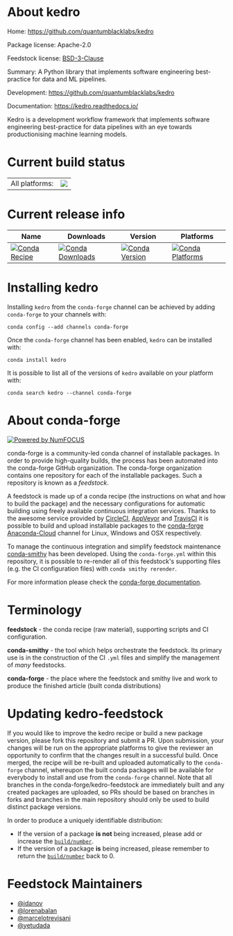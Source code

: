 About kedro
===========

Home: https://github.com/quantumblacklabs/kedro

Package license: Apache-2.0

Feedstock license: [BSD-3-Clause](https://github.com/conda-forge/kedro-feedstock/blob/master/LICENSE.txt)

Summary: A Python library that implements software engineering best-practice for data and ML pipelines.

Development: https://github.com/quantumblacklabs/kedro

Documentation: https://kedro.readthedocs.io/

Kedro is a development workflow framework that implements
software engineering best-practice for data pipelines
with an eye towards productionising machine learning models.


Current build status
====================


<table><tr><td>All platforms:</td>
    <td>
      <a href="https://dev.azure.com/conda-forge/feedstock-builds/_build/latest?definitionId=9545&branchName=master">
        <img src="https://dev.azure.com/conda-forge/feedstock-builds/_apis/build/status/kedro-feedstock?branchName=master">
      </a>
    </td>
  </tr>
</table>

Current release info
====================

| Name | Downloads | Version | Platforms |
| --- | --- | --- | --- |
| [![Conda Recipe](https://img.shields.io/badge/recipe-kedro-green.svg)](https://anaconda.org/conda-forge/kedro) | [![Conda Downloads](https://img.shields.io/conda/dn/conda-forge/kedro.svg)](https://anaconda.org/conda-forge/kedro) | [![Conda Version](https://img.shields.io/conda/vn/conda-forge/kedro.svg)](https://anaconda.org/conda-forge/kedro) | [![Conda Platforms](https://img.shields.io/conda/pn/conda-forge/kedro.svg)](https://anaconda.org/conda-forge/kedro) |

Installing kedro
================

Installing `kedro` from the `conda-forge` channel can be achieved by adding `conda-forge` to your channels with:

```
conda config --add channels conda-forge
```

Once the `conda-forge` channel has been enabled, `kedro` can be installed with:

```
conda install kedro
```

It is possible to list all of the versions of `kedro` available on your platform with:

```
conda search kedro --channel conda-forge
```


About conda-forge
=================

[![Powered by NumFOCUS](https://img.shields.io/badge/powered%20by-NumFOCUS-orange.svg?style=flat&colorA=E1523D&colorB=007D8A)](http://numfocus.org)

conda-forge is a community-led conda channel of installable packages.
In order to provide high-quality builds, the process has been automated into the
conda-forge GitHub organization. The conda-forge organization contains one repository
for each of the installable packages. Such a repository is known as a *feedstock*.

A feedstock is made up of a conda recipe (the instructions on what and how to build
the package) and the necessary configurations for automatic building using freely
available continuous integration services. Thanks to the awesome service provided by
[CircleCI](https://circleci.com/), [AppVeyor](https://www.appveyor.com/)
and [TravisCI](https://travis-ci.com/) it is possible to build and upload installable
packages to the [conda-forge](https://anaconda.org/conda-forge)
[Anaconda-Cloud](https://anaconda.org/) channel for Linux, Windows and OSX respectively.

To manage the continuous integration and simplify feedstock maintenance
[conda-smithy](https://github.com/conda-forge/conda-smithy) has been developed.
Using the ``conda-forge.yml`` within this repository, it is possible to re-render all of
this feedstock's supporting files (e.g. the CI configuration files) with ``conda smithy rerender``.

For more information please check the [conda-forge documentation](https://conda-forge.org/docs/).

Terminology
===========

**feedstock** - the conda recipe (raw material), supporting scripts and CI configuration.

**conda-smithy** - the tool which helps orchestrate the feedstock.
                   Its primary use is in the construction of the CI ``.yml`` files
                   and simplify the management of *many* feedstocks.

**conda-forge** - the place where the feedstock and smithy live and work to
                  produce the finished article (built conda distributions)


Updating kedro-feedstock
========================

If you would like to improve the kedro recipe or build a new
package version, please fork this repository and submit a PR. Upon submission,
your changes will be run on the appropriate platforms to give the reviewer an
opportunity to confirm that the changes result in a successful build. Once
merged, the recipe will be re-built and uploaded automatically to the
`conda-forge` channel, whereupon the built conda packages will be available for
everybody to install and use from the `conda-forge` channel.
Note that all branches in the conda-forge/kedro-feedstock are
immediately built and any created packages are uploaded, so PRs should be based
on branches in forks and branches in the main repository should only be used to
build distinct package versions.

In order to produce a uniquely identifiable distribution:
 * If the version of a package **is not** being increased, please add or increase
   the [``build/number``](https://docs.conda.io/projects/conda-build/en/latest/resources/define-metadata.html#build-number-and-string).
 * If the version of a package **is** being increased, please remember to return
   the [``build/number``](https://docs.conda.io/projects/conda-build/en/latest/resources/define-metadata.html#build-number-and-string)
   back to 0.

Feedstock Maintainers
=====================

* [@idanov](https://github.com/idanov/)
* [@lorenabalan](https://github.com/lorenabalan/)
* [@marcelotrevisani](https://github.com/marcelotrevisani/)
* [@yetudada](https://github.com/yetudada/)

